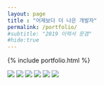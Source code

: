 ```yaml
---
layout: page
title : "어제보다 더 나은 개발자"
permalink: /portfolio/
#subtitle: "2019 이력서 문겸"
#hide:true
---
```


{% include portfolio.html %}

<img src="/pages/portfolio/moong1.png" style="max-height: none;">

<img src="/pages/portfolio/moong2.png" style="max-height: none;">

<img src="/pages/portfolio/moong3.png" style="max-height: none;">

<img src="/pages/portfolio/moong4.png" style="max-height: none;">

<img src="/pages/portfolio/moong5.png" style="max-height: none;">

<img src="/pages/portfolio/moong6.png" style="max-height: none;">
